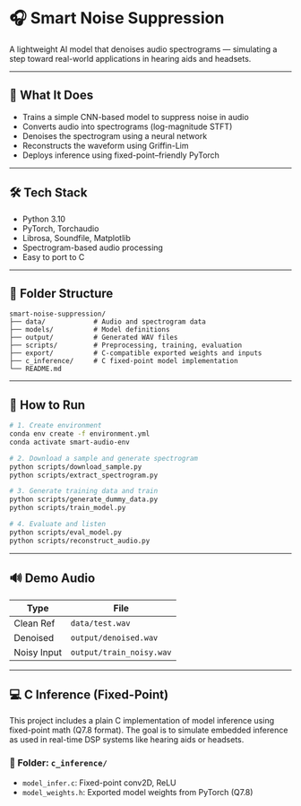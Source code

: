 # 🎧 Smart Noise Suppression

A lightweight AI model that denoises audio spectrograms — simulating a step toward real-world applications in hearing aids and headsets.

---

## 🧠 What It Does

- Trains a simple CNN-based model to suppress noise in audio
- Converts audio into spectrograms (log-magnitude STFT)
- Denoises the spectrogram using a neural network
- Reconstructs the waveform using Griffin-Lim
- Deploys inference using fixed-point–friendly PyTorch

---

## 🛠 Tech Stack

- Python 3.10
- PyTorch, Torchaudio
- Librosa, Soundfile, Matplotlib
- Spectrogram-based audio processing
- Easy to port to C

---

## 📁 Folder Structure

```
smart-noise-suppression/
├── data/            # Audio and spectrogram data
├── models/          # Model definitions
├── output/          # Generated WAV files
├── scripts/         # Preprocessing, training, evaluation
├── export/          # C-compatible exported weights and inputs
├── c_inference/     # C fixed-point model implementation
└── README.md
```

---

## 🚀 How to Run

```bash
# 1. Create environment
conda env create -f environment.yml
conda activate smart-audio-env

# 2. Download a sample and generate spectrogram
python scripts/download_sample.py
python scripts/extract_spectrogram.py

# 3. Generate training data and train
python scripts/generate_dummy_data.py
python scripts/train_model.py

# 4. Evaluate and listen
python scripts/eval_model.py
python scripts/reconstruct_audio.py
```

---

## 🔊 Demo Audio

| Type        | File                       |
|-------------|----------------------------|
| Clean Ref   | `data/test.wav`            |
| Denoised    | `output/denoised.wav`      |
| Noisy Input | `output/train_noisy.wav`   |

---

## 💻 C Inference (Fixed-Point)

This project includes a plain C implementation of model inference using fixed-point math (Q7.8 format). The goal is to simulate embedded inference as used in real-time DSP systems like hearing aids or headsets.

### 📂 Folder: `c_inference/`

- `model_infer.c`: Fixed-point conv2D, ReLU
- `model_weights.h`: Exported model weights from PyTorch (Q7.8)